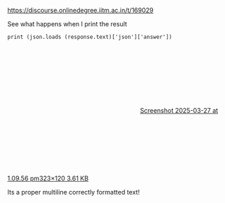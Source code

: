 https://discourse.onlinedegree.iitm.ac.in/t/169029

</code></pre>
<p>See what happens when I print the result</p>
<pre><code class="lang-auto">print (json.loads (response.text)['json']['answer'])
</code></pre>
<p><div class="lightbox-wrapper"><a class="lightbox" data-download-href="/uploads/short-url/oH1VnNagrJMWv1kL9vEZ36eOUoU.png?dl=1" href="https://europe1.discourse-cdn.com/flex013/uploads/iitm/original/3X/a/d/ad116ba310657f4688bc4744ea6f291fddcb63b8.png" title="Screenshot 2025-03-27 at 1.09.56 pm"><div class="meta"><svg aria-hidden="true" class="fa d-icon d-icon-far-image svg-icon"><use href="#far-image"></use></svg><span class="filename">Screenshot 2025-03-27 at 1.09.56 pm</span><span class="informations">323×120 3.61 KB</span><svg aria-hidden="true" class="fa d-icon d-icon-discourse-expand svg-icon"><use href="#discourse-expand"></use></svg></div></a></div></p>
<p>Its a proper multiline correctly formatted text!